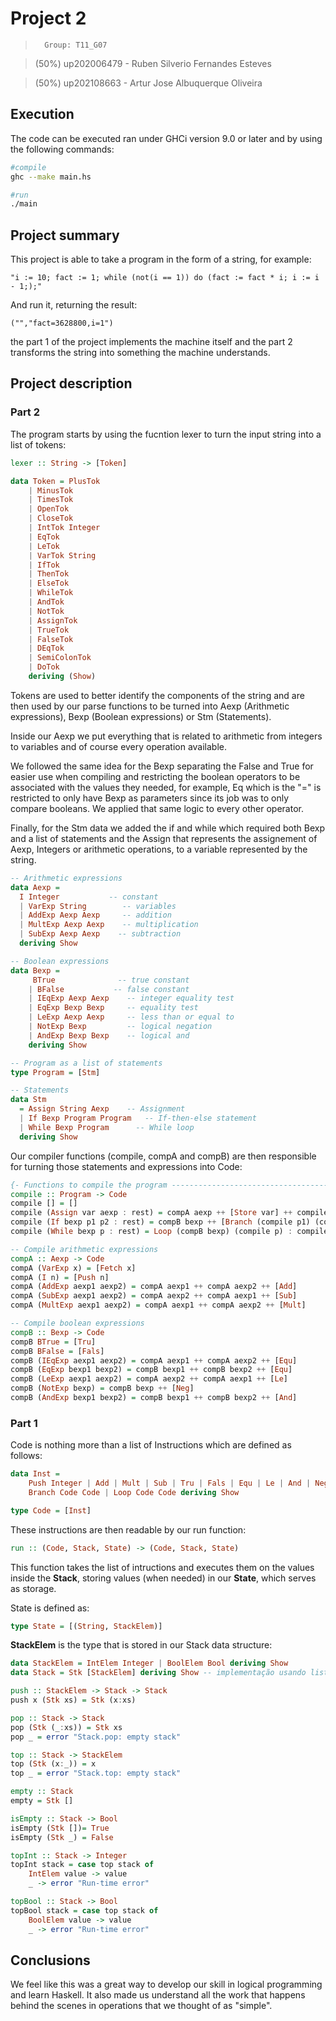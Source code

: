 # Project 2
>       Group: T11_G07

>   (50%) up202006479 - Ruben Silverio Fernandes Esteves

>   (50%) up202108663 - Artur Jose Albuquerque Oliveira

## Execution

The code can be executed ran under GHCi version 9.0
or later and by using the following commands:

```bash
#compile
ghc --make main.hs

#run
./main
```

## Project summary

This project is able to take a program in the form of a string, for example:
```
"i := 10; fact := 1; while (not(i == 1)) do (fact := fact * i; i := i - 1;);"
```
And run it, returning the result:

```
("","fact=3628800,i=1")
```

the part 1 of the project implements the machine itself and the part 2 transforms the string into something the machine understands.

## Project description

### Part 2

The program starts by using the fucntion lexer to turn the input string into a list of tokens:

```haskell
lexer :: String -> [Token]
```

```haskell
data Token = PlusTok
    | MinusTok
    | TimesTok
    | OpenTok
    | CloseTok
    | IntTok Integer
    | EqTok
    | LeTok
    | VarTok String
    | IfTok
    | ThenTok
    | ElseTok
    | WhileTok
    | AndTok
    | NotTok
    | AssignTok
    | TrueTok
    | FalseTok
    | DEqTok
    | SemiColonTok
    | DoTok
    deriving (Show)
```
Tokens are used to better identify the components of the string and are then used by our parse functions to be turned into Aexp (Arithmetic expressions), Bexp (Boolean expressions) or Stm (Statements).

Inside our Aexp we put everything that is related to arithmetic from integers to variables and of course every operation available.

We followed the same idea for the Bexp separating the False and True for easier use when compiling and restricting the boolean operators to be associated with the values they needed, for example, Eq which is the "=" is restricted to only have Bexp as parameters since its job was to only compare booleans. We applied that same logic to every other operator.

Finally, for the Stm data we added the if and while which required both Bexp and a list of statements and the Assign that represents the assignement of Aexp, Integers or arithmetic operations, to a variable represented by the string.

```haskell
-- Arithmetic expressions
data Aexp =
  I Integer           -- constant
  | VarExp String        -- variables
  | AddExp Aexp Aexp     -- addition
  | MultExp Aexp Aexp    -- multiplication
  | SubExp Aexp Aexp    -- subtraction
  deriving Show

-- Boolean expressions
data Bexp =
     BTrue              -- true constant
    | BFalse           -- false constant
    | IEqExp Aexp Aexp    -- integer equality test
    | EqExp Bexp Bexp     -- equality test
    | LeExp Aexp Aexp     -- less than or equal to
    | NotExp Bexp         -- logical negation
    | AndExp Bexp Bexp    -- logical and
    deriving Show

-- Program as a list of statements
type Program = [Stm]

-- Statements
data Stm
  = Assign String Aexp    -- Assignment
  | If Bexp Program Program   -- If-then-else statement
  | While Bexp Program      -- While loop
  deriving Show
```

Our compiler functions (compile, compA and compB) are then responsible for turning those statements and expressions into Code:

```haskell
{- Functions to compile the program ------------------------------------------------}
compile :: Program -> Code
compile [] = []
compile (Assign var aexp : rest) = compA aexp ++ [Store var] ++ compile rest
compile (If bexp p1 p2 : rest) = compB bexp ++ [Branch (compile p1) (compile p2)] ++ compile rest
compile (While bexp p : rest) = Loop (compB bexp) (compile p) : compile rest

-- Compile arithmetic expressions
compA :: Aexp -> Code
compA (VarExp x) = [Fetch x]
compA (I n) = [Push n]
compA (AddExp aexp1 aexp2) = compA aexp1 ++ compA aexp2 ++ [Add]
compA (SubExp aexp1 aexp2) = compA aexp2 ++ compA aexp1 ++ [Sub]
compA (MultExp aexp1 aexp2) = compA aexp1 ++ compA aexp2 ++ [Mult]

-- Compile boolean expressions
compB :: Bexp -> Code
compB BTrue = [Tru]
compB BFalse = [Fals]
compB (IEqExp aexp1 aexp2) = compA aexp1 ++ compA aexp2 ++ [Equ]
compB (EqExp bexp1 bexp2) = compB bexp1 ++ compB bexp2 ++ [Equ]
compB (LeExp aexp1 aexp2) = compA aexp2 ++ compA aexp1 ++ [Le]
compB (NotExp bexp) = compB bexp ++ [Neg]
compB (AndExp bexp1 bexp2) = compB bexp1 ++ compB bexp2 ++ [And]
```

### Part 1

Code is nothing more than a list of Instructions which are defined as follows:

```haskell
data Inst =
    Push Integer | Add | Mult | Sub | Tru | Fals | Equ | Le | And | Neg | Fetch String | Store String | Noop |
    Branch Code Code | Loop Code Code deriving Show

type Code = [Inst]
```

These instructions are then readable by our run function:

```haskell
run :: (Code, Stack, State) -> (Code, Stack, State)
```

This function takes the list of intructions and executes them on the values inside the **Stack**, storing values (when needed) in our **State**, which serves as storage.

State is defined as:

```haskell
type State = [(String, StackElem)]
```

**StackElem** is the type that is stored in our Stack data structure:

```haskell
data StackElem = IntElem Integer | BoolElem Bool deriving Show
data Stack = Stk [StackElem] deriving Show -- implementação usando listas

push :: StackElem -> Stack -> Stack
push x (Stk xs) = Stk (x:xs)

pop :: Stack -> Stack
pop (Stk (_:xs)) = Stk xs
pop _ = error "Stack.pop: empty stack"

top :: Stack -> StackElem
top (Stk (x:_)) = x
top _ = error "Stack.top: empty stack"

empty :: Stack
empty = Stk []

isEmpty :: Stack -> Bool
isEmpty (Stk [])= True
isEmpty (Stk _) = False

topInt :: Stack -> Integer
topInt stack = case top stack of
    IntElem value -> value
    _ -> error "Run-time error"

topBool :: Stack -> Bool
topBool stack = case top stack of
    BoolElem value -> value
    _ -> error "Run-time error"
```

## Conclusions

We feel like this was a great way to develop our skill in logical programming
and learn Haskell. It also made us understand all the work that happens behind the scenes in operations that we thought of as "simple".